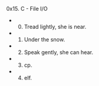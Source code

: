 0x15. C - File I/O


- 0. Tread lightly, she is near.

- 1. Under the snow.

- 2. Speak gently, she can hear.

- 3. cp.

- 4. elf.
